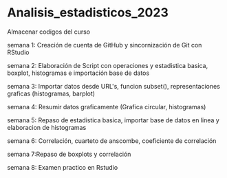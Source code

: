 # Analisis_estadisticos_2023
Almacenar codigos del curso

semana 1: Creación de cuenta de GitHub y sincornización de Git con RStudio

semana 2: Elaboración de Script con operaciones y estadistica basica, boxplot, histogramas e importación base de datos
  
semana 3: Importar datos desde URL's, funcion subset(), representaciones graficas (histogramas, barplot)
  
semana 4: Resumir datos graficamente (Grafica circular, histogramas)
  
semana 5: Repaso de estadistica basica, importar base de datos en linea y elaboracion de histogramas

semana 6: Correlación, cuarteto de anscombe, coeficiente de correlación
  
semana 7:Repaso de boxplots y correlación

semana 8:  Examen practico en Rstudio 
